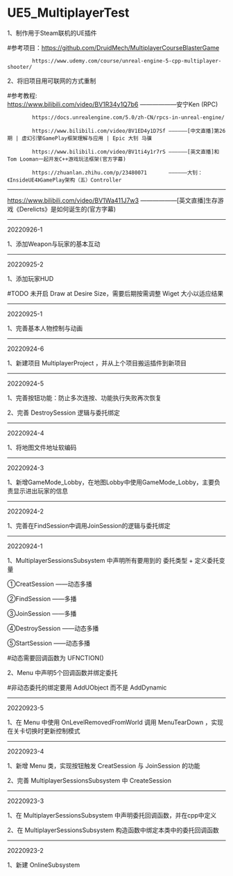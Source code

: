 # UE5_MultiplayerTest

1、制作用于Steam联机的UE插件

#参考项目：https://github.com/DruidMech/MultiplayerCourseBlasterGame

            https://www.udemy.com/course/unreal-engine-5-cpp-multiplayer-shooter/

2、将旧项目用可联网的方式重制

#参考教程:  
            https://www.bilibili.com/video/BV1R34y1Q7b6 ——————安宁Ken (RPC)
			
			https://docs.unrealengine.com/5.0/zh-CN/rpcs-in-unreal-engine/
			
            https://www.bilibili.com/video/BV1ED4y1D7Sf ——————[中文直播]第26期 | 虚幻引擎GamePlay框架理解与应用 | Epic 大钊 马骥
			
			https://www.bilibili.com/video/BV1ti4y1r7rS ——————[英文直播]和Tom Looman一起开发C++游戏玩法框架(官方字幕)
			
			https://zhuanlan.zhihu.com/p/23480071       ——————大钊：《InsideUE4》GamePlay架构（五）Controller
			
------------------		
https://www.bilibili.com/video/BV1Wa411J7w3 ——————[英文直播]生存游戏《Derelicts》是如何诞生的(官方字幕)


------------------
20220926-1

1、添加Weapon与玩家的基本互动

------------------
20220925-2

1、添加玩家HUD

#TODO 未开启 Draw at Desire Size，需要后期按需调整 Wiget 大小以适应结果

------------------
20220925-1

1、完善基本人物控制与动画

------------------
20220924-6

1、新建项目 MultiplayerProject ，并从上个项目搬运插件到新项目

------------------
20220924-5

1、完善按钮功能：防止多次连按、功能执行失败再次恢复

2、完善 DestroySession 逻辑与委托绑定

------------------
20220924-4

1、将地图文件地址软编码

------------------
20220924-3

1、新增GameMode_Lobby，在地图Lobby中使用GameMode_Lobby，主要负责显示进出玩家的信息

------------------
20220924-2

1、完善在FindSession中调用JoinSession的逻辑与委托绑定

------------------
20220924-1

1、MultiplayerSessionsSubsystem 中声明所有要用到的 委托类型 + 定义委托变量 

①CreatSession   ——动态多播

②FindSession    ——多播

③JoinSession    ——多播

④DestroySession ——动态多播

⑤StartSession   ——动态多播

#动态需要回调函数为 UFNCTION()

2、Menu 中声明5个回调函数并绑定委托

#非动态委托的绑定要用 AddUObject 而不是 AddDynamic 

------------------
20220923-5

1、在 Menu 中使用 OnLevelRemovedFromWorld 调用 MenuTearDown ，实现在关卡切换时更新控制模式

------------------
20220923-4

1、新增 Menu 类，实现按钮触发 CreatSession 与 JoinSession 的功能

2、完善 MultiplayerSessionsSubsystem 中 CreateSession

------------------
20220923-3

1、在 MultiplayerSessionsSubsystem 中声明委托回调函数，并在cpp中定义

2、在 MultiplayerSessionsSubsystem 构造函数中绑定本类中的委托回调函数

------------------
20220923-2

1、新建 OnlineSubsystem